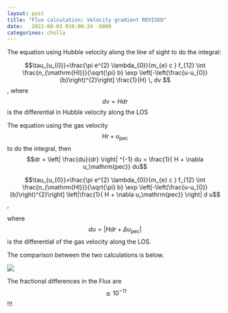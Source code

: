 ```yaml
---
layout: post
title: "Flux calculation: Velocity gradient REVISED"
date:   2022-08-03 010:00:24 -0800
categorines: cholla
---
```


The equation using Hubble velocity along the line of sight to do the integral:


$$\tau_{u_{0}}=\frac{\pi e^{2} \lambda_{0}}{m_{e} c } f_{12} \int \frac{n_{\mathrm{HI}}}{\sqrt{\pi} b} \exp \left[-\left(\frac{u-u_{0}}{b}\right)^{2}\right]  \frac{1}{H} \, dv $$, where $$dv = H dr$$ is the differential in Hubble velocity along the LOS 


The equation using the gas velocity $$Hr + u_\mathrm{pec}$$ to do the integral, then $$dr = \left| \frac{du}{dr} \right| ^{-1} du = \frac{1}{ H + \nabla u_\mathrm{pec}} du$$ 


$$\tau_{u_{0}}=\frac{\pi e^{2} \lambda_{0}}{m_{e} c } f_{12} \int \frac{n_{\mathrm{HI}}}{\sqrt{\pi} b} \exp \left[-\left(\frac{u-u_{0}}{b}\right)^{2}\right] \left|\frac{1}{ H + \nabla u_\mathrm{pec}}  \right| d u$$,

where  $$du =  | H dr + \Delta  u_\mathrm{pec} | $$ is the differential of the gas velocity along the LOS.
 
<!--
$$Note that an absolute value around $$du$$ is needed to avoid negative values.**   

Numerically the gradient and the difference are evaluated: 

$$ \nabla  u_\mathrm{pec} = \frac{u_\mathrm{pec}^{i+1} - u_\mathrm{pec}^{i-1}{2 dr} $$

$$ \Delta  u_\mathrm{pec} = \frac{u_\mathrm{pec}^{i+1} - u_\mathrm{pec}^{i-1}{2 } $$   -->

The comparison between the two calculations is below.

<img src="{{ site.url }}assets/images/flux_pec_vel/skewer_flux_33_new.png">


The fractional differences in the Flux are $$\lesssim 10^{-11}$$!!!

<!-- 
Actually, the term 

$$\frac{H dr  + \Delta  u_\mathrm{pec}}{  H + \nabla u_\mathrm{pec}} = \frac{H dr  + \Delta  u_\mathrm{pec}}{  H + \frac{\Delta u_\mathrm{pec}}{dr}}  = dr \frac{H   +   \frac{\Delta u_\mathrm{pec}}{r}}{  H + \frac{\Delta u_\mathrm{pec}} {dr}} = dr $$

Which of course should hold from the Jacobian of the transformation.

The issue before if that I was missing the term $$\Delta u_\mathrm{pec}$$ in $$du$$. 

Then this becomes the first equation just changing  $$dr = H^{-1} dv $$    
 -->
